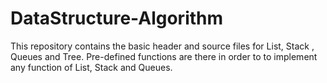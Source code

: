 # DataStructure-Algorithm
This repository contains the basic header and source files for List, Stack , Queues and Tree.
Pre-defined functions are there in order to to implement any function of List, Stack and Queues.

